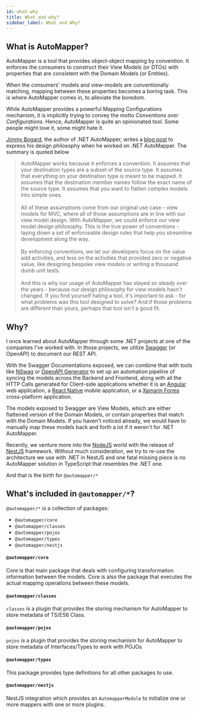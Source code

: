 ```yaml
---
id: what-why
title: What and why?
sidebar_label: What and Why?
---
```


## What is AutoMapper?

AutoMapper is a tool that provides object-object mapping by convention. It enforces the consumers to construct their View Models (or DTOs) with properties that are consistent with the Domain Models (or Entities).

When the consumers' models and view-models are conventionally matching, mapping between these properties becomes a boring task. This is where AutoMapper comes in, to alleviate the boredom.

While AutoMapper provides a powerful Mapping Configurations mechanism, it is implicitly trying to convey the motto _Conventions over Configurations_. Hence, AutoMapper is quite an opinionated tool. Some people might love it, some might hate it.

[Jimmy Bogard](https://jimmybogard.com/), the author of .NET AutoMapper, writes a [blog post](https://jimmybogard.com/automappers-design-philosophy/) to express his design philosophy when he worked on .NET AutoMapper. The summary is quoted below

> AutoMapper works because it enforces a convention. It assumes that your destination types are a subset of the source type. It assumes that everything on your destination type is meant to be mapped. It assumes that the destination member names follow the exact name of the source type. It assumes that you want to flatten complex models into simple ones. <br/><br/>
> All of these assumptions come from our original use case - view models for MVC, where all of those assumptions are in line with our view model design. With AutoMapper, we could enforce our view model design philosophy. This is the true power of conventions - laying down a set of enforceable design rules that help you streamline development along the way.<br/><br/>
> By enforcing conventions, we let our developers focus on the value add activities, and less on the activities that provided zero or negative value, like designing bespoke view models or writing a thousand dumb unit tests.<br/><br/>
> And this is why our usage of AutoMapper has stayed so steady over the years - because our design philosophy for view models hasn't changed. If you find yourself hating a tool, it's important to ask - for what problems was this tool designed to solve? And if those problems are different than yours, perhaps that tool isn't a good fit.

## Why?

I once learned about AutoMapper through some .NET projects at one of the companies I've worked with. In those projects, we utilize [Swagger](https://swagger.io/specification/) (or OpenAPI) to document our REST API.

With the Swagger Documentations exposed, we can combine that with tools like [NSwag](https://github.com/RicoSuter/NSwag) or [OpenAPI Generator](https://openapi-generator.tech/) to set up an automation pipeline of syncing the models across the Backend and Frontend, along with all the HTTP Calls generated for Client-side applications whether it is an [Angular](https://angular.io) web application, a [React Native](https://reactnative.dev/) mobile application, or a [Xamarin Forms](https://dotnet.microsoft.com/apps/xamarin/xamarin-forms) cross-platform application.

The models exposed to Swagger are View Models, which are either flattened version of the Domain Models, or contain properties that match with the Domain Models. If you haven't noticed already, we would have to manually map these models back and forth a lot if it weren't for .NET AutoMapper.

Recently, we venture more into the [NodeJS](https://nodejs.org/en/) world with the release of [NestJS](https://nestjs.com) framework. Without much consideration, we try to re-use the architecture we use with .NET in NestJS and one fatal missing piece is no AutoMapper solution in TypeScript that resembles the .NET one.

And that is the birth for `@automapper/*`

## What's included in `@automapper/*`?

`@automapper/*` is a collection of packages:

- `@automapper/core`
- `@automapper/classes`
- `@automapper/pojos`
- `@automapper/types`
- `@automapper/nestjs`

#### `@automapper/core`

Core is that main package that deals with configuring transformation information between the models. Core is also the package that executes the actual mapping operations between these models.

#### `@automapper/classes`

`classes` is a plugin that provides the storing mechanism for AutoMapper to store metadata of TS/ES6 Class.

#### `@automapper/pojos`

`pojos` is a plugin that provides the storing mechanism for AutoMapper to store metadata of Interfaces/Types to work with POJOs

#### `@automapper/types`

This package provides type definitions for all other packages to use.

#### `@automapper/nestjs`

NestJS integration which provides an `AutomapperModule` to initialize one or more mappers with one or more plugins.
